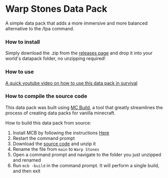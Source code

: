 # Warp Stones Data Pack
A simple data pack that adds a more immersive and more balanced alternative to the /tpa command.
### How to install
Simply download the .zip from the [releases page](https://github.com/SnaveSutit/datapack-warp-stones/releases/) and drop it into your world's datapack folder, no unzipping required!
### How to use
[A quick youtube video on how to use this data pack in survival](https://youtu.be/-7aA_mV6XqU)
### How to compile the source code
This data pack was built using [MC Build](https://github.com/mc-build/mc-build), a tool that greatly streamlines the process of creating data packs for vanilla minecraft.

How to build this data pack from source:
1. Install MCB by following the instructions [Here](https://mcbuild.dev/docs/lang-mc/Getting-Started/#installing-mc-build)
2. Restart the command prompt
3. Download the [source code](https://github.com/SnaveSutit/datapack-warp-stones/archive/main.zip) and unzip it
4. Rename the file from `main` to `Warp Stones`
5. Open a command prompt and navigate to the folder you just unzipped and renamed
6. Run `mcb -build` in the command prompt. It will perform a single build, and then exit